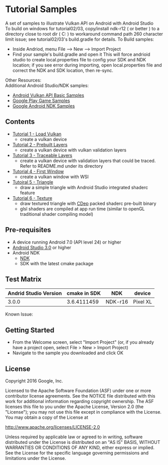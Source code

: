 Tutorial Samples
================
A set of samples to illustrate Vulkan API on Android with Android Studio		
To build on windows for tutorial02/03, copy/install ndk-r12 ( or better ) to a directory close to root dir ( C: ) to workaround command path 260 character limit issue; see tutorial02/03's build.gradle for details. To Build samples:
- Inside Andriod, menu File --> New --> Import Project
- Find your sample's build.gradle and open it
This will force andrioid studio to create local.properties file to config your SDK and NDK location; if you see error during importing, open local.properties file and correct the NDK and SDK location, then re-sync.

Other Resources:	
Additional Android Studio/NDK samples:    
- [Android Vulkan API Basic Samples](https://github.com/googlesamples/vulkan-basic-samples)
- [Google Play Game Samples](https://github.com/playgameservices/cpp-android-basic-samples)
- [Google Android NDK Samples](https://github.com/googlesamples/android-ndk)

Contents
-------------
- [Tutorial 1 - Load Vulkan](./tutorial01_load_vulkan)
  - create a vulkan device
- [Tutorial 2 - Prebuilt Layers](./tutorial02_prebuild_layers)
  - create a vulkan device with vulkan validation layers
- [Tutorial 3 - Traceable Layers](./tutorial03_traceable_layers)
  - create a vulkan device with validation layers that could be traced.
Refer to README.md under its directory
- [Tutorial 4 - First Window](./tutorial04_first_window)
  - create a vulkan window with WSI 
- [Tutoiral 5 - Triangle](./tutorial05_triangle)
  - draw a simple triangle with Android Studio integrated shaderc feature
- [Tutorial 6 - Texture](./tutorial06_texture)
  - draw textured triangle with [CDep](https://github.com/google/cdep) packed shaderc pre-built binary
  - glsl shaders are compiled at app run time (similar to openGL traditional shader compiling model)

Pre-requisites
--------------
- A device running Android 7.0 (API level 24) or higher
- [Android Studio 3.0](https://developer.android.com/studio/index.html) or higher
- Android NDK
    * [NDK](https://developer.android.com/ndk/downloads/index.html)
    * SDK with the latest cmake package

Test Matrix
------------
| Andrid Studio Version | cmake in SDK| NDK      | device  |
|-----------------------|-------------|----------|---------|
| 3.0.0                 | 3.6.4111459 | NDK-r16  | Pixel XL|

Known Issue:

Getting Started
---------------
- From the Welcome screen, select "Import Project" (or, if you already have a project open, select File > New > Import Project)
- Navigate to the sample you downloaded and click OK

License
-------
Copyright 2016 Google, Inc.

Licensed to the Apache Software Foundation (ASF) under one or more contributor
license agreements.  See the NOTICE file distributed with this work for
additional information regarding copyright ownership.  The ASF licenses this
file to you under the Apache License, Version 2.0 (the "License"); you may not
use this file except in compliance with the License.  You may obtain a copy of
the License at

http://www.apache.org/licenses/LICENSE-2.0

Unless required by applicable law or agreed to in writing, software
distributed under the License is distributed on an "AS IS" BASIS, WITHOUT
WARRANTIES OR CONDITIONS OF ANY KIND, either express or implied.  See the
License for the specific language governing permissions and limitations under
the License.
